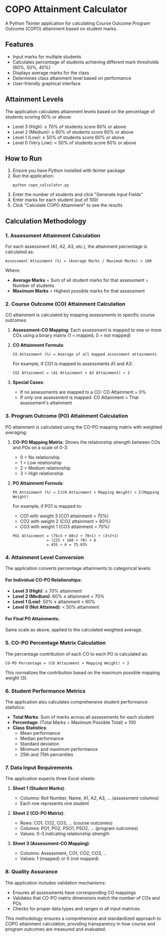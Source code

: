 # COPO Attainment Calculator

A Python Tkinter application for calculating Course Outcome Program Outcome (COPO) attainment based on student marks.

## Features

- Input marks for multiple students
- Calculates percentage of students achieving different mark thresholds (60%, 50%, 40%)
- Displays average marks for the class
- Determines class attainment level based on performance
- User-friendly graphical interface

## Attainment Levels

The application calculates attainment levels based on the percentage of students scoring 60% or above:
- Level 3 (High): ≥ 70% of students score 60% or above
- Level 2 (Medium): ≥ 60% of students score 60% or above
- Level 1 (Low): ≥ 50% of students score 60% or above
- Level 0 (Very Low): < 50% of students score 60% or above

## How to Run

1. Ensure you have Python installed with tkinter package
2. Run the application:
   ```
   python copo_calculator.py
   ```
3. Enter the number of students and click "Generate Input Fields"
4. Enter marks for each student (out of 100)
5. Click "Calculate COPO Attainment" to see the results

## Calculation Methodology

### 1. Assessment Attainment Calculation

For each assessment (A1, A2, A3, etc.), the attainment percentage is calculated as:

```
Assessment Attainment (%) = (Average Marks / Maximum Marks) × 100
```

Where:
- **Average Marks** = Sum of all student marks for that assessment ÷ Number of students
- **Maximum Marks** = Highest possible marks for that assessment

### 2. Course Outcome (CO) Attainment Calculation

CO attainment is calculated by mapping assessments to specific course outcomes:

1. **Assessment-CO Mapping**: Each assessment is mapped to one or more COs using a binary matrix (1 = mapped, 0 = not mapped)

2. **CO Attainment Formula**:
   ```
   CO Attainment (%) = Average of all mapped assessment attainments
   ```

   For example, if CO1 is mapped to assessments A1 and A3:
   ```
   CO1 Attainment = (A1 Attainment + A3 Attainment) ÷ 2
   ```

3. **Special Cases**:
   - If no assessments are mapped to a CO: CO Attainment = 0%
   - If only one assessment is mapped: CO Attainment = That assessment's attainment

### 3. Program Outcome (PO) Attainment Calculation

PO attainment is calculated using the CO-PO mapping matrix with weighted averaging:

1. **CO-PO Mapping Matrix**: Shows the relationship strength between COs and POs on a scale of 0-3:
   - 0 = No relationship
   - 1 = Low relationship
   - 2 = Medium relationship  
   - 3 = High relationship

2. **PO Attainment Formula**:
   ```
   PO Attainment (%) = Σ(CO Attainment × Mapping Weight) ÷ Σ(Mapping Weight)
   ```

   For example, if PO1 is mapped to:
   - CO1 with weight 3 (CO1 attainment = 75%)
   - CO2 with weight 2 (CO2 attainment = 80%)
   - CO3 with weight 1 (CO3 attainment = 70%)

   ```
   PO1 Attainment = (75×3 + 80×2 + 70×1) ÷ (3+2+1)
                  = (225 + 160 + 70) ÷ 6
                  = 455 ÷ 6 = 75.83%
   ```

### 4. Attainment Level Conversion

The application converts percentage attainments to categorical levels:

#### For Individual CO-PO Relationships:
- **Level 3 (High)**: ≥ 70% attainment
- **Level 2 (Medium)**: 60% ≤ attainment < 70%
- **Level 1 (Low)**: 50% ≤ attainment < 60%
- **Level 0 (Not Attained)**: < 50% attainment

#### For Final PO Attainments:
Same scale as above, applied to the calculated weighted average.

### 5. CO-PO Percentage Matrix Calculation

The percentage contribution of each CO to each PO is calculated as:

```
CO-PO Percentage = (CO Attainment × Mapping Weight) ÷ 3
```

This normalizes the contribution based on the maximum possible mapping weight (3).

### 6. Student Performance Metrics

The application also calculates comprehensive student performance statistics:

- **Total Marks**: Sum of marks across all assessments for each student
- **Percentage**: (Total Marks ÷ Maximum Possible Total) × 100
- **Class Statistics**:
  - Mean performance
  - Median performance
  - Standard deviation
  - Minimum and maximum performance
  - 25th and 75th percentiles

### 7. Data Input Requirements

The application expects three Excel sheets:

1. **Sheet 1 (Student Marks)**:
   - Columns: Roll Number, Name, A1, A2, A3, ... (assessment columns)
   - Each row represents one student

2. **Sheet 2 (CO-PO Matrix)**:
   - Rows: CO1, CO2, CO3, ... (course outcomes)
   - Columns: PO1, PO2, PSO1, PSO2, ... (program outcomes)
   - Values: 0-3 indicating relationship strength

3. **Sheet 3 (Assessment-CO Mapping)**:
   - Columns: Assessment, CO1, CO2, CO3, ...
   - Values: 1 (mapped) or 0 (not mapped)

### 8. Quality Assurance

The application includes validation mechanisms:
- Ensures all assessments have corresponding CO mappings
- Validates that CO-PO matrix dimensions match the number of COs and POs
- Checks for proper data types and ranges in all input matrices

This methodology ensures a comprehensive and standardized approach to COPO attainment calculation, providing transparency in how course and program outcomes are measured and evaluated.

